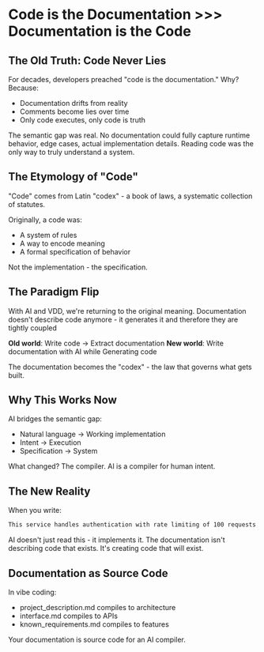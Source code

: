 # Code is the Documentation >>> Documentation is the Code

## The Old Truth: Code Never Lies

For decades, developers preached "code is the documentation." Why? Because:
- Documentation drifts from reality
- Comments become lies over time
- Only code executes, only code is truth

The semantic gap was real. No documentation could fully capture runtime behavior, edge cases, actual implementation details. Reading code was the only way to truly understand a system.

## The Etymology of "Code"

"Code" comes from Latin "codex" - a book of laws, a systematic collection of statutes.

Originally, a code was:
- A system of rules
- A way to encode meaning
- A formal specification of behavior

Not the implementation - the specification.

## The Paradigm Flip

With AI and VDD, we're returning to the original meaning. Documentation doesn't describe code anymore - it generates it and therefore they are tightly coupled

**Old world**: Write code → Extract documentation
**New world**: Write documentation with AI while Generating code

The documentation becomes the "codex" - the law that governs what gets built.

## Why This Works Now

AI bridges the semantic gap:
- Natural language → Working implementation
- Intent → Execution
- Specification → System

What changed? The compiler. AI is a compiler for human intent.

## The New Reality

When you write:
```markdown
This service handles authentication with rate limiting of 100 requests per minute
```

AI doesn't just read this - it implements it. The documentation isn't describing code that exists. It's creating code that will exist.

## Documentation as Source Code

In vibe coding:
- project_description.md compiles to architecture
- interface.md compiles to APIs  
- known_requirements.md compiles to features

Your documentation is source code for an AI compiler.



